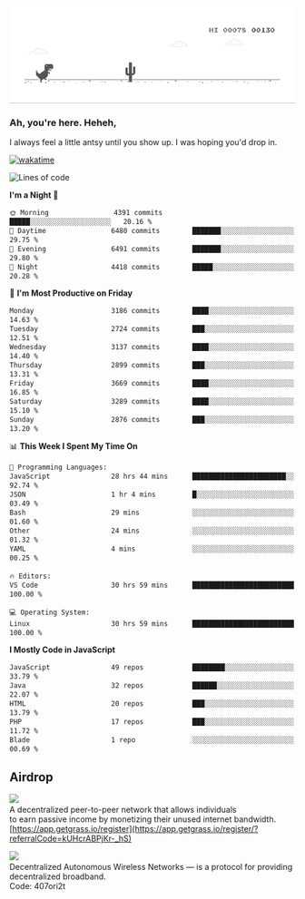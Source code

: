 
<div align="center">
    <img align="center" src="dino.gif">
</div>

### Ah, you're here. Heheh, 
I always feel a little antsy until you show up. I was hoping you'd drop in.

[![wakatime](https://wakatime.com/badge/user/8ad4afa2-1a56-40d1-a949-4663473915b6.svg)](https://wakatime.com/@mrepol742)

<!--START_SECTION:mrepol742-->
![Lines of code](https://img.shields.io/badge/From%20Hello%20World%20I%27ve%20Written-19.3%20million%20lines%20of%20code-blue)

**I'm a Night 🦉** 

```text
🌞 Morning                4391 commits        █████░░░░░░░░░░░░░░░░░░░░   20.16 % 
🌆 Daytime                6480 commits        ███████░░░░░░░░░░░░░░░░░░   29.75 % 
🌃 Evening                6491 commits        ███████░░░░░░░░░░░░░░░░░░   29.80 % 
🌙 Night                  4418 commits        █████░░░░░░░░░░░░░░░░░░░░   20.28 % 
```
📅 **I'm Most Productive on Friday** 

```text
Monday                   3186 commits        ████░░░░░░░░░░░░░░░░░░░░░   14.63 % 
Tuesday                  2724 commits        ███░░░░░░░░░░░░░░░░░░░░░░   12.51 % 
Wednesday                3137 commits        ████░░░░░░░░░░░░░░░░░░░░░   14.40 % 
Thursday                 2899 commits        ███░░░░░░░░░░░░░░░░░░░░░░   13.31 % 
Friday                   3669 commits        ████░░░░░░░░░░░░░░░░░░░░░   16.85 % 
Saturday                 3289 commits        ████░░░░░░░░░░░░░░░░░░░░░   15.10 % 
Sunday                   2876 commits        ███░░░░░░░░░░░░░░░░░░░░░░   13.20 % 
```


📊 **This Week I Spent My Time On** 

```text
💬 Programming Languages: 
JavaScript               28 hrs 44 mins      ███████████████████████░░   92.74 % 
JSON                     1 hr 4 mins         █░░░░░░░░░░░░░░░░░░░░░░░░   03.49 % 
Bash                     29 mins             ░░░░░░░░░░░░░░░░░░░░░░░░░   01.60 % 
Other                    24 mins             ░░░░░░░░░░░░░░░░░░░░░░░░░   01.32 % 
YAML                     4 mins              ░░░░░░░░░░░░░░░░░░░░░░░░░   00.25 % 

🔥 Editors: 
VS Code                  30 hrs 59 mins      █████████████████████████   100.00 % 

💻 Operating System: 
Linux                    30 hrs 59 mins      █████████████████████████   100.00 % 
```

**I Mostly Code in JavaScript** 

```text
JavaScript               49 repos            ████████░░░░░░░░░░░░░░░░░   33.79 % 
Java                     32 repos            ██████░░░░░░░░░░░░░░░░░░░   22.07 % 
HTML                     20 repos            ███░░░░░░░░░░░░░░░░░░░░░░   13.79 % 
PHP                      17 repos            ███░░░░░░░░░░░░░░░░░░░░░░   11.72 % 
Blade                    1 repo              ░░░░░░░░░░░░░░░░░░░░░░░░░   00.69 % 
```




<!--END_SECTION:mrepol742-->

## Airdrop
<img src="https://app.getgrass.io/_next/image?url=%2Fimages%2Flogos%2Fgrass-logo-dark.png&w=1920&q=75"><br>
A decentralized peer-to-peer network that allows individuals<br> to earn passive income by monetizing their unused internet bandwidth.<br>
[https://app.getgrass.io/register](https://app.getgrass.io/register/?referralCode=kUHcrABPjKr-_hS) 

<img src="https://pbs.twimg.com/profile_images/1811363474284417025/3yGX3CjY_400x400.jpg" width="100"><br>
Decentralized Autonomous Wireless Networks — is a protocol for providing decentralized broadband.<br>
Code: 407ori2t
